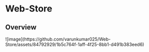 # Web-Store
<h2>Overview</h2>
![image](https://github.com/varunkumar025/Web-Store/assets/84792929/1b5c764f-1aff-4f25-8bb1-d491b383eed6)
